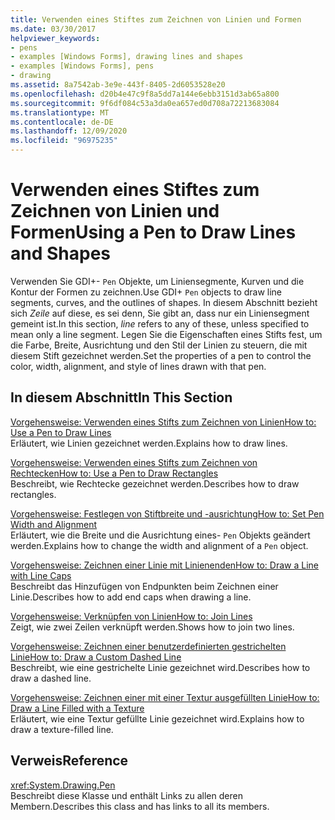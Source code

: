 ```yaml
---
title: Verwenden eines Stiftes zum Zeichnen von Linien und Formen
ms.date: 03/30/2017
helpviewer_keywords:
- pens
- examples [Windows Forms], drawing lines and shapes
- examples [Windows Forms], pens
- drawing
ms.assetid: 8a7542ab-3e9e-443f-8405-2d6053528e20
ms.openlocfilehash: d20b4e47c9f8a5dd7a144e6ebb3151d3ab65a800
ms.sourcegitcommit: 9f6df084c53a3da0ea657ed0d708a72213683084
ms.translationtype: MT
ms.contentlocale: de-DE
ms.lasthandoff: 12/09/2020
ms.locfileid: "96975235"
---
```

# <a name="using-a-pen-to-draw-lines-and-shapes"></a><span data-ttu-id="38c7f-102">Verwenden eines Stiftes zum Zeichnen von Linien und Formen</span><span class="sxs-lookup"><span data-stu-id="38c7f-102">Using a Pen to Draw Lines and Shapes</span></span>
<span data-ttu-id="38c7f-103">Verwenden Sie GDI+- `Pen` Objekte, um Liniensegmente, Kurven und die Kontur der Formen zu zeichnen.</span><span class="sxs-lookup"><span data-stu-id="38c7f-103">Use GDI+ `Pen` objects to draw line segments, curves, and the outlines of shapes.</span></span> <span data-ttu-id="38c7f-104">In diesem Abschnitt bezieht sich *Zeile* auf diese, es sei denn, Sie gibt an, dass nur ein Liniensegment gemeint ist.</span><span class="sxs-lookup"><span data-stu-id="38c7f-104">In this section, *line* refers to any of these, unless specified to mean only a line segment.</span></span> <span data-ttu-id="38c7f-105">Legen Sie die Eigenschaften eines Stifts fest, um die Farbe, Breite, Ausrichtung und den Stil der Linien zu steuern, die mit diesem Stift gezeichnet werden.</span><span class="sxs-lookup"><span data-stu-id="38c7f-105">Set the properties of a pen to control the color, width, alignment, and style of lines drawn with that pen.</span></span>  
  
## <a name="in-this-section"></a><span data-ttu-id="38c7f-106">In diesem Abschnitt</span><span class="sxs-lookup"><span data-stu-id="38c7f-106">In This Section</span></span>  
 [<span data-ttu-id="38c7f-107">Vorgehensweise: Verwenden eines Stifts zum Zeichnen von Linien</span><span class="sxs-lookup"><span data-stu-id="38c7f-107">How to: Use a Pen to Draw Lines</span></span>](how-to-use-a-pen-to-draw-lines.md)  
 <span data-ttu-id="38c7f-108">Erläutert, wie Linien gezeichnet werden.</span><span class="sxs-lookup"><span data-stu-id="38c7f-108">Explains how to draw lines.</span></span>  
  
 [<span data-ttu-id="38c7f-109">Vorgehensweise: Verwenden eines Stifts zum Zeichnen von Rechtecken</span><span class="sxs-lookup"><span data-stu-id="38c7f-109">How to: Use a Pen to Draw Rectangles</span></span>](how-to-use-a-pen-to-draw-rectangles.md)  
 <span data-ttu-id="38c7f-110">Beschreibt, wie Rechtecke gezeichnet werden.</span><span class="sxs-lookup"><span data-stu-id="38c7f-110">Describes how to draw rectangles.</span></span>  
  
 [<span data-ttu-id="38c7f-111">Vorgehensweise: Festlegen von Stiftbreite und -ausrichtung</span><span class="sxs-lookup"><span data-stu-id="38c7f-111">How to: Set Pen Width and Alignment</span></span>](how-to-set-pen-width-and-alignment.md)  
 <span data-ttu-id="38c7f-112">Erläutert, wie die Breite und die Ausrichtung eines- `Pen` Objekts geändert werden.</span><span class="sxs-lookup"><span data-stu-id="38c7f-112">Explains how to change the width and alignment of a `Pen` object.</span></span>  
  
 [<span data-ttu-id="38c7f-113">Vorgehensweise: Zeichnen einer Linie mit Linienenden</span><span class="sxs-lookup"><span data-stu-id="38c7f-113">How to: Draw a Line with Line Caps</span></span>](how-to-draw-a-line-with-line-caps.md)  
 <span data-ttu-id="38c7f-114">Beschreibt das Hinzufügen von Endpunkten beim Zeichnen einer Linie.</span><span class="sxs-lookup"><span data-stu-id="38c7f-114">Describes how to add end caps when drawing a line.</span></span>  
  
 [<span data-ttu-id="38c7f-115">Vorgehensweise: Verknüpfen von Linien</span><span class="sxs-lookup"><span data-stu-id="38c7f-115">How to: Join Lines</span></span>](how-to-join-lines.md)  
 <span data-ttu-id="38c7f-116">Zeigt, wie zwei Zeilen verknüpft werden.</span><span class="sxs-lookup"><span data-stu-id="38c7f-116">Shows how to join two lines.</span></span>  
  
 [<span data-ttu-id="38c7f-117">Vorgehensweise: Zeichnen einer benutzerdefinierten gestrichelten Linie</span><span class="sxs-lookup"><span data-stu-id="38c7f-117">How to: Draw a Custom Dashed Line</span></span>](how-to-draw-a-custom-dashed-line.md)  
 <span data-ttu-id="38c7f-118">Beschreibt, wie eine gestrichelte Linie gezeichnet wird.</span><span class="sxs-lookup"><span data-stu-id="38c7f-118">Describes how to draw a dashed line.</span></span>  
  
 [<span data-ttu-id="38c7f-119">Vorgehensweise: Zeichnen einer mit einer Textur ausgefüllten Linie</span><span class="sxs-lookup"><span data-stu-id="38c7f-119">How to: Draw a Line Filled with a Texture</span></span>](how-to-draw-a-line-filled-with-a-texture.md)  
 <span data-ttu-id="38c7f-120">Erläutert, wie eine Textur gefüllte Linie gezeichnet wird.</span><span class="sxs-lookup"><span data-stu-id="38c7f-120">Explains how to draw a texture-filled line.</span></span>  
  
## <a name="reference"></a><span data-ttu-id="38c7f-121">Verweis</span><span class="sxs-lookup"><span data-stu-id="38c7f-121">Reference</span></span>  
 <xref:System.Drawing.Pen>  
 <span data-ttu-id="38c7f-122">Beschreibt diese Klasse und enthält Links zu allen deren Membern.</span><span class="sxs-lookup"><span data-stu-id="38c7f-122">Describes this class and has links to all its members.</span></span>
